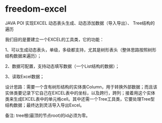 # freedom-excel
JAVA POI 实现EXCEL 动态表头生成、动态添加数据（导入导出）、 Tree结构的遍历

我们目的是要建立一个EXCEL的工具类，它的功能：

1、可以生成动态表头，单级，多级都支持，尤其是树形表头（整体思路按照树形结构数据来遍历）；

2、数据可配置，支持动态填写数据（一个List结构的数据）；

3、读取Excel数据；

设计思路：需要一个含有树形结构的实体类Column，用于转换外部数据；而且该实体类要记录下它自己在EXCEL表中的坐标，以及跨行，跨列；接着用这个实体类来生成EXCEL表中的单元格cell。其中还需一个Tree工具类，它要处理Tree型结构数据；最终达到灵活导入导出Excel。

备注: tree根(最顶的节点root)的id必须为零。